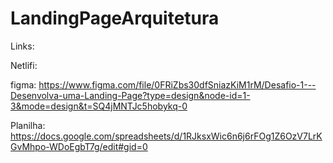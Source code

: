 # LandingPageArquitetura

Links:

Netlifi: 

figma: https://www.figma.com/file/0FRiZbs30dfSniazKiM1rM/Desafio-1---Desenvolva-uma-Landing-Page?type=design&node-id=1-3&mode=design&t=SQ4jMNTJc5hobykq-0

Planilha: https://docs.google.com/spreadsheets/d/1RJksxWic6n6j6rFOg1Z6OzV7LrKGvMhpo-WDoEgbT7g/edit#gid=0